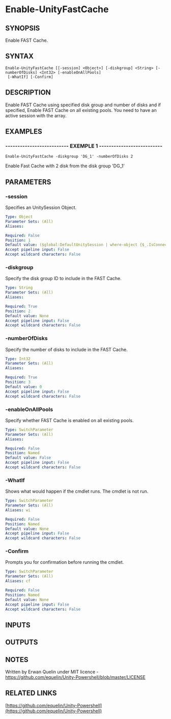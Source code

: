 # Enable-UnityFastCache

## SYNOPSIS
Enable FAST Cache.

## SYNTAX

```
Enable-UnityFastCache [[-session] <Object>] [-diskgroup] <String> [-numberOfDisks] <Int32> [-enableOnAllPools]
 [-WhatIf] [-Confirm]
```

## DESCRIPTION
Enable FAST Cache using specified disk group and number of disks and if specified, Enable FAST Cache on all existing pools. 
You need to have an active session with the array.

## EXAMPLES

### -------------------------- EXEMPLE 1 --------------------------
```
Enable-UnityFastCache -diskgroup 'DG_1' -numberOfDisks 2
```

Enable Fast Cache with 2 disk from the disk group 'DG_1'

## PARAMETERS

### -session
Specifies an UnitySession Object.

```yaml
Type: Object
Parameter Sets: (All)
Aliases: 

Required: False
Position: 1
Default value: ($global:DefaultUnitySession | where-object {$_.IsConnected -eq $true})
Accept pipeline input: False
Accept wildcard characters: False
```

### -diskgroup
Specify the disk group ID to include in the FAST Cache.

```yaml
Type: String
Parameter Sets: (All)
Aliases: 

Required: True
Position: 2
Default value: None
Accept pipeline input: False
Accept wildcard characters: False
```

### -numberOfDisks
Specify the number of disks to include in the FAST Cache.

```yaml
Type: Int32
Parameter Sets: (All)
Aliases: 

Required: True
Position: 3
Default value: 0
Accept pipeline input: False
Accept wildcard characters: False
```

### -enableOnAllPools
Specify whether FAST Cache is enabled on all existing pools.

```yaml
Type: SwitchParameter
Parameter Sets: (All)
Aliases: 

Required: False
Position: Named
Default value: False
Accept pipeline input: False
Accept wildcard characters: False
```

### -WhatIf
Shows what would happen if the cmdlet runs.
The cmdlet is not run.

```yaml
Type: SwitchParameter
Parameter Sets: (All)
Aliases: wi

Required: False
Position: Named
Default value: None
Accept pipeline input: False
Accept wildcard characters: False
```

### -Confirm
Prompts you for confirmation before running the cmdlet.

```yaml
Type: SwitchParameter
Parameter Sets: (All)
Aliases: cf

Required: False
Position: Named
Default value: None
Accept pipeline input: False
Accept wildcard characters: False
```

## INPUTS

## OUTPUTS

## NOTES
Written by Erwan Quelin under MIT licence - https://github.com/equelin/Unity-Powershell/blob/master/LICENSE

## RELATED LINKS

[https://github.com/equelin/Unity-Powershell](https://github.com/equelin/Unity-Powershell)

